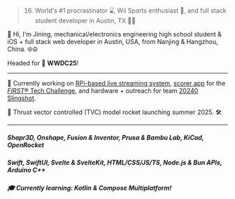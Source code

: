 > 16. World's #1 procrastinator ⌛, Wii Sports enthusiast 🎾, and full stack student developer in Austin, TX 👨‍💻

👋 Hi, I'm Jining, mechanical/electronics engineering high school student & iOS + full stack web developer in Austin, USA, from Nanjing & Hangzhou, China. 🌐☮️

Headed for  **WWDC25**!

---

🤖 Currently working on [RPi-based live streaming system](https://github.com/JiningLiu/stream-cam), [scorer app](https://ftcscoring.app) for the [*FIRST*® Tech Challenge](https://www.firstinspires.org/robotics/ftc), and hardware + outreach for team [20240 Slingshot](https://slingshot20240.com).

🚀 Thrust vector controlled (TVC) model rocket launching summer 2025. 🛠️

---

##### Shapr3D, Onshape, Fusion & Inventor, Prusa & Bambu Lab, KiCad, OpenRocket

##### Swift, SwiftUI, Svelte & SvelteKit, HTML/CSS/JS/TS, Node.js & Bun APIs, Arduino C++

##### 🎓 Currently learning: Kotlin & Compose Multiplatform!
